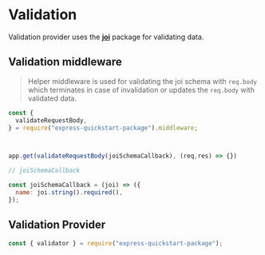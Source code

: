 # Validation

Validation provider uses the **[joi](https://www.npmjs.com/package/joi)** package for validating data.

## Validation middleware

> Helper middleware is used for validating the joi schema with `req.body` which terminates in case of invalidation or updates the `req.body` with validated data.

```javascript
const {
  validateRequestBody,
} = require("express-quickstart-package").middleware;



app.get(validateRequestBody(joiSchemaCallback), (req,res) => {})

// joiSchemaCallback 

const joiSchemaCallback = (joi) => ({
  name: joi.string().required(),
});

```

## Validation Provider

```javascript
const { validator } = require("express-quickstart-package");
```